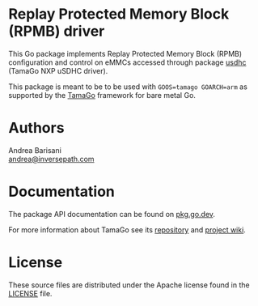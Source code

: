 Replay Protected Memory Block (RPMB) driver
===========================================

This Go package implements Replay Protected Memory Block (RPMB) configuration
and control on eMMCs accessed through package
[usdhc](https://pkg.go.dev/github.com/usbarmory/tamago/soc/nxp/usdhc)
(TamaGo NXP uSDHC driver).

This package is meant to be to be used with `GOOS=tamago GOARCH=arm` as
supported by the [TamaGo](https://github.com/usbarmory/tamago) framework for
bare metal Go.

Authors
=======

Andrea Barisani  
andrea@inversepath.com  

Documentation
=============

The package API documentation can be found on
[pkg.go.dev](https://pkg.go.dev/github.com/usbarmory/rpmb).

For more information about TamaGo see its
[repository](https://github.com/usbarmory/tamago) and
[project wiki](https://github.com/usbarmory/tamago/wiki).

License
=======

These source files are distributed under the Apache license found in the
[LICENSE](https://github.com/usbarmory/rpmb/blob/master/LICENSE) file.
